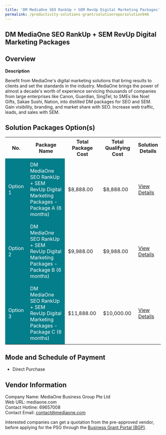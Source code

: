 ```yaml
---
title: 'DM MediaOne SEO RankUp + SEM RevUp Digital Marketing Packages'
permalink: /productivity-solutions-grant/solutionrepo/solution946
---
```


## DM MediaOne SEO RankUp + SEM RevUp Digital Marketing Packages

## Overview

**Description**

Benefit from MediaOne's digital marketing solutions that bring results to clients and set the standards in the industry. MediaOne brings the power of almost a decade's worth of experience servicing thousands of companies from large enterprises like Canon, Guardian, SingTel, to SMEs like Noel Gifts, Sakae Sushi, Nation, into distilled DM packages for SEO and SEM. Gain visibility, branding, and market share with SEO. Increase web traffic, leads, and sales with SEM.

## Solution Packages Option(s)

<table>
<tr>
<th><b>No.</b></th>
<th><b>Package Name</b></th>
<th><b>Total Package Cost</b></th>
<th><b>Total Qualifying Cost</b></th>
<th><b>Solution Details</b></th>
</tr>
<tr>
<td style='padding: 10px; background-color: #037E8A; color: #FFFFFF;'>Option 1</td>
<td style='padding: 10px; background-color: #037E8A; color: #FFFFFF;'>DM MediaOne SEO RankUp + SEM RevUp Digital Marketing Packages - Package A (6 months)</td>
<td style='padding: 10px;'>$8,888.00</td>
<td style='padding: 10px;'>$8,888.00</td>
<td style='padding: 10px;'><a href='/images/psg/DM_MediaOne_20210532_Desensitised_Annex_3_Part_123.pdf' target='_blank'>View Details</a></td>
</tr>
<tr>
<td style='padding: 10px; background-color: #037E8A; color: #FFFFFF;'>Option 2</td>
<td style='padding: 10px; background-color: #037E8A; color: #FFFFFF;'>DM MediaOne SEO RankUp + SEM RevUp Digital Marketing Packages - Package B (6 months)</td>
<td style='padding: 10px;'>$9,988.00</td>
<td style='padding: 10px;'>$9,988.00</td>
<td style='padding: 10px;'><a href='/images/psg/DM_MediaOne_20210532_Desensitised_Annex_3_Part_456.pdf' target='_blank'>View Details</a></td>
</tr>
<tr>
<td style='padding: 10px; background-color: #037E8A; color: #FFFFFF;'>Option 3</td>
<td style='padding: 10px; background-color: #037E8A; color: #FFFFFF;'>DM MediaOne SEO RankUp + SEM RevUp Digital Marketing Packages - Package C (6 months)</td>
<td style='padding: 10px;'>$11,888.00</td>
<td style='padding: 10px;'>$10,000.00</td>
<td style='padding: 10px;'><a href='/images/psg/DM_MediaOne_20210532_Desensitised_Annex_3_Part_789.pdf' target='_blank'>View Details</a></td>
</tr>
</table>

## Mode and Schedule of Payment

 - Direct Purchase

## Vendor Information

 Company Name: MediaOne Business Group Pte Ltd<br>Web URL: mediaone.com <br>Contact Hotline: 69657008 <br>Contact Email: contact@mediaone.com <br>

Interested companies can get a quotation from the pre-approved vendor, before applying for the PSG through the <a href='https://www.businessgrants.gov.sg/' target='_blank' rel='noopener'>Business Grant Portal (BGP)</a>.

<script src="/jquery/resize-tables.js"></script>
